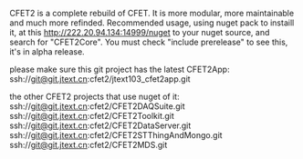 CFET2 is a complete rebuild of CFET.
It is more modular, more maintainable and much more refinded.
Recommended usage, using nuget pack to instaill it, at this http://222.20.94.134:14999/nuget to your nuget source, and  search for "CFET2Core".
You must check "include prerelease" to see this, it's in alpha release.

please make sure this git project has the latest CFET2App:
ssh://git@git.jtext.cn:cfet2/jtext103_cfet2app.git

the other CFET2 projects that use nuget of it:
ssh://git@git.jtext.cn:cfet2/CFET2DAQSuite.git
ssh://git@git.jtext.cn:cfet2/CFET2Toolkit.git
ssh://git@git.jtext.cn:cfet2/CFET2DataServer.git
ssh://git@git.jtext.cn:cfet2/CFET2STThingAndMongo.git
ssh://git@git.jtext.cn:cfet2/CFET2MDS.git

